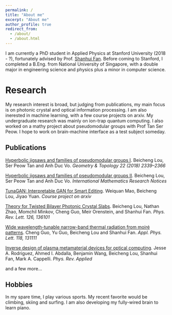 ```yaml
---
permalink: /
title: "About me"
excerpt: "About me"
author_profile: true
redirect_from: 
  - /about/
  - /about.html
---
```


I am currently a PhD student in Applied Physics at Stanford University (2018 - ?), fortunately advised by Prof. [Shanhui Fan](https://scholar.google.com/citations?user=BECu7wYAAAAJ&hl=zh-CN). Before coming to Stanford, I completed a B.Eng. from National University of Singapore, with a double major in engineering science and physics plus a minor in computer science. 

Research
======
My research interest is broad, but judging from publications, my main focus is on photonic crystal and optical information processing. I am also inerested in machine learning, with a few course projects on arxiv. My undergraduate research was mainly on ion-trap quantum computing. I also worked on a mathy project about pseudomodular groups with Prof Tan Ser Peow. I hope to work on brain-machine interface as a test subject someday.

Publications
------
[Hyperbolic jigsaws and families of pseudomodular groups I](https://msp.org/gt/2018/22-4/p10.xhtml). Beicheng Lou, Ser Peow Tan and Anh Duc Vo. <i>Geometry & Topology 22 (2018) 2339–2366</i>

[Hyperbolic jigsaws and families of pseudomodular groups II](https://arxiv.org/abs/2010.10725). Beicheng Lou, Ser Peow Tan and Anh Duc Vo. <i>International Mathematics Research Notices</i>

[TunaGAN: Interpretable GAN for Smart Editing](https://arxiv.org/abs/1908.06163). Weiquan Mao, Beicheng Lou, Jiyao Yuan. <i>Course project on arxiv</i>

[Theory for Twisted Bilayer Photonic Crystal Slabs](https://journals.aps.org/prl/abstract/10.1103/PhysRevLett.126.136101). Beicheng Lou, Nathan Zhao, Momchil Minkov, Cheng Guo, Meir Orenstein, and Shanhui Fan. <i>Phys. Rev. Lett. 126, 136101</i>

[Wide wavelength-tunable narrow-band thermal radiation from moiré patterns](https://journals.aps.org/prl/abstract/10.1103/PhysRevLett.126.136101). Cheng Guo, Yu Guo, Beicheng Lou and Shanhui Fan. <i>Appl. Phys. Lett. 118, 131111</i>

[Inverse design of plasma metamaterial devices for optical computing](https://arxiv.org/abs/2102.05148). Jesse A. Rodriguez, Ahmed I. Abdalla, Benjamin Wang, Beicheng Lou, Shanhui Fan, Mark A. Cappelli. <i>Phys. Rev. Applied</i>

and a few more...


Hobbies
------
In my spare time, I play various sports. My recent favorite would be climbing, skiing and surfing. I am also developing my fully-wired brain to learn piano.

